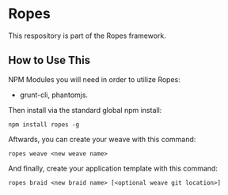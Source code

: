 Ropes
=====

This respository is part of the Ropes framework.

How to Use This
---------------

NPM Modules you will need in order to utilize Ropes:

* grunt-cli, phantomjs.

Then install via the standard global npm install:

    npm install ropes -g

Aftwards, you can create your weave with this command:

    ropes weave <new weave name>

And finally, create your application template with this command:

    ropes braid <new braid name> [<optional weave git location>]

